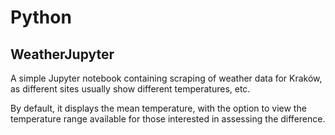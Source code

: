 # Python

## WeatherJupyter

A simple Jupyter notebook containing scraping of weather data for Kraków, as different sites usually show different temperatures, etc. 

By default, it displays the mean temperature, with the option to view the temperature range available for those interested in assessing the difference.
